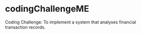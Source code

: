 # codingChallengeME
Coding Challenge: To implement a system that analyses financial transaction records.
